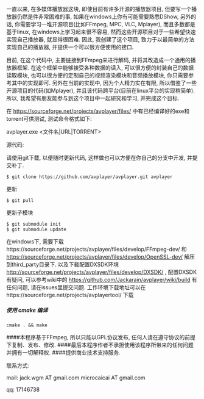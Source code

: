 一直以来, 在多媒体播放器这块, 即使目前有许多开源的播放器项目, 但要写一个播放器仍然是件非常困难的事, 如果在windows上你有可能需要熟悉DShow, 另外的话, 你需要学习一堆开源项目(比如FFmpeg, MPC, VLC, Mplayer), 而且多数都是基于linux, 在windows上学习起来很不容易, 然而这些开源项目对于一些希望快速实现自己播放器, 就显得很困难.
因此, 我创建了这个项目, 致力于以最简单的方法实现自己的播放器, 并提供一个可以很方便使用的接口.

目前, 在这个代码中, 主要链接到FFmpeg来进行解码, 并将其改造成一个通用的播放器框架. 在这个框架中能够接受各种数据的读入, 可以很方便的封装自己的数据读取模块, 也可以很方便的定制自己的视频渲染模块和音频播放模块, 你只需要参考其中的实现即可.
另外在当前的实现中, 因为个人精力实在有限, 所以借鉴了一些开源项目的代码(如Mplayer), 并且该代码跨平台(目前在linux平台的实现稍简单). 所以, 我希望有朋友能参与到这个项目中一起研究和学习, 并完成这个目标.

在 https://sourceforge.net/projects/avplayer/files/ 中有已经编译好的exe和torrent可供测试, 测试命令格式如下:

avplayer.exe <文件名|URL|TORRENT>


源代码:

请使用git下载, 以便随时更新代码, 这样做也可以方便在你自己的分支中开发, 并提交补丁.

	$ git clone https://github.com/avplayer/avplayer.git avplayer

更新

	$ git pull

更新子模块

	$ git submodule init
	$ git submodule update


在windows下, 需要下载https://sourceforge.net/projects/avplayer/files/develop/FFmpeg-dev/ 和 https://sourceforge.net/projects/avplayer/files/develop/OpenSSL-dev/ 解压到third_party目录下.
以及下载配置DXSDK环境 http://sourceforge.net/projects/avplayer/files/develop/DXSDK/ , 配置DXSDK有疑问, 可以参考wiki中的 https://github.com/Jackarain/avplayer/wiki/build 
有任何问题, 请在issues里提交问题.
工作环境下载地址可以在https://sourceforge.net/projects/avplayertool/ 下载

##### 使用 cmake 编译

	cmake . && make

####本程序基于FFmpeg, 所以只能以GPL协议发布, 任何人请在遵守协议的前提下复制、发布、修改.
####最后本程序作者不承担使用该程序所带来的任何问题并拥有一切解释权.
####提供商业技术支持服务.



联系方式:

mail: jack.wgm AT gmail.com microcaicai AT gmail.com

qq: 17146738


